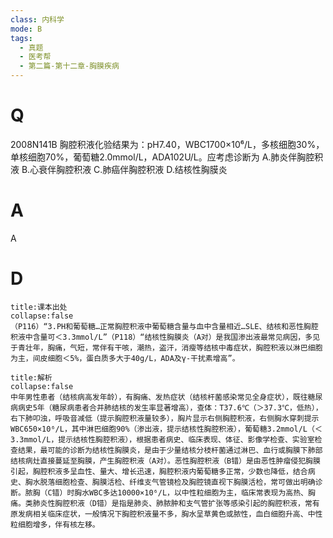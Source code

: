 ```yaml
---
class: 内科学
mode: B
tags:
  - 真题
  - 医考帮
  - 第二篇-第十二章-胸膜疾病
---
```


# Q
2008N141B 胸腔积液化验结果为：pH7.40，WBC1700×10⁶/L，多核细胞30%，单核细胞70%，葡萄糖2.0mmol/L，ADA102U/L。应考虑诊断为
A.肺炎伴胸腔积液
B.心衰伴胸腔积液
C.肺癌伴胸腔积液
D.结核性胸膜炎

# A
A
# D
```ad-note
title:课本出处
collapse:false
（P116）“3.PH和葡萄糖…正常胸腔积液中葡萄糖含量与血中含量相近…SLE、结核和恶性胸腔积液中含量可＜3.3mmol/L”（P118）“结核性胸膜炎（A对）是我国渗出液最常见病因，多见于青壮年，胸痛，气短，常伴有干咳，潮热，盗汗，消瘦等结核中毒症状，胸腔积液以淋巴细胞为主，间皮细胞＜5%，蛋白质多大于40g/L，ADA及γ-干扰素增高”。
```

```ad-summary
title:解析
collapse:false
中年男性患者（结核病高发年龄），有胸痛、发热症状（结核杆菌感染常见全身症状），既往糖尿病病史5年（糖尿病患者合并肺结核的发生率显著增高），查体：T37.6℃（＞37.3℃，低热），右下肺叩浊，呼吸音减低（提示胸腔积液量较多），胸片显示右侧胸腔积液，右侧胸水穿刺提示WBC650×10⁶/L，其中淋巴细胞90%（渗出液，提示结核性胸腔积液），葡萄糖3.2mmol/L（＜3.3mmol/L，提示结核性胸腔积液），根据患者病史、临床表现、体征、影像学检查、实验室检查结果，最可能的诊断为结核性胸膜炎，是由于少量结核分枝杆菌通过淋巴、血行或胸膜下肺部结核病灶直接蔓延至胸膜，产生胸腔积液（A对）。恶性胸腔积液（B错）是由恶性肿瘤侵犯胸膜引起，胸腔积液多呈血性、量大、增长迅速，胸腔积液内葡萄糖多正常，少数也降低，结合病史、胸水脱落细胞检查、胸膜活检、纤维支气管镜检及胸腔镜直视下胸膜活检，常可做出明确诊断。脓胸（C错）时胸水WBC多达10000×10⁶/L，以中性粒细胞为主，临床常表现为高热、胸痛。类肺炎性胸腔积液（D错）是指是肺炎、肺脓肿和支气管扩张等感染引起的胸腔积液，常有原发病相关临床症状，一般情况下胸腔积液量不多，胸水呈草黄色或脓性，血白细胞升高、中性粒细胞增多，伴有核左移。
```

